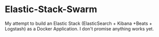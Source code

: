 # Elastic-Stack-Swarm
My attempt to build an Elastic Stack (ElasticSearch + Kibana +Beats + Logstash) as a Docker Application.  I don't promise anything works yet.
